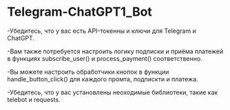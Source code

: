# Telegram-ChatGPT1_Bot
-Убедитесь, что у вас есть API-токенны и ключи для Telegram и ChatGPT.

-Вам также потребуется настроить логику подписки и приёма платежей в функциях subscribe_user()
и process_payment() соответственно.

-Вы можете настроить обработчики кнопок в функции handle_button_click() для каждого промта, подпискти и платежа.

-Убедитесь, что у вас установлены неоходимые библиотеки, такие как telebot и requests.
